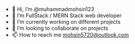 - 👋 Hi, I’m @muhammadmohsin123
- 👀 I’m FullStack / MERN Stack web developer
- 🌱 I’m currently working on different projects
- 💞️ I’m looking to collaborate on projects
- 📫 How to reach me mohsin5720@outlook.com

<!---
muhammadmohsin123/muhammadmohsin123 is a ✨ special ✨ repository because its `README.md` (this file) appears on your GitHub profile.
You can click the Preview link to take a look at your changes.
--->
